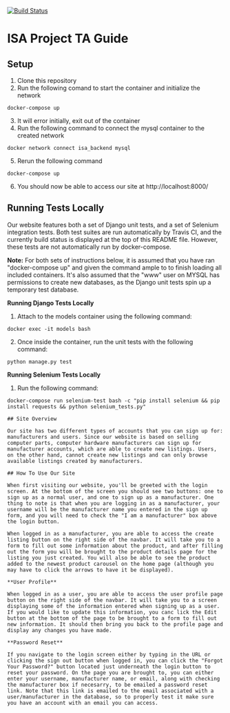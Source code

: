 [![Build Status](https://travis-ci.com/JeffreyGerken/isa.svg?token=hgxVMLgktCzqsJnJVxfa&branch=master)](https://travis-ci.com/JeffreyGerken/isa)

# ISA Project TA Guide

## Setup
1. Clone this repository
2. Run the following comand to start the container and initialize the network
```shell
docker-compose up
```  
3. It will error initially, exit out of the container
4. Run the following command to connect the mysql container to the created network
```shell
docker network connect isa_backend mysql
``` 
5. Rerun the following command
```shell
docker-compose up
```  
6. You should now be able to access our site at http://localhost:8000/

## Running Tests Locally
Our website features both a set of Django unit tests, and a set of Selenium integration tests. Both test suites are run automatically by Travis CI, and the currently build status is displayed at the top of this README file. However, these tests are not automatically run by docker-compose. 

**Note:** For both sets of instructions below, it is assumed that you have ran "docker-compose up" and given the command ample to to finish loading all included containers. It's also assumed that the "www" user on MYSQL has permissions to create new databases, as the Django unit tests spin up a temporary test database.

**Running Django Tests Locally**
1. Attach to the models container using the following command:
```shell
docker exec -it models bash
``` 
2. Once inside the container, run the unit tests with the following command:
```shell
python manage.py test
``` 

**Running Selenium Tests Locally**
1. Run the following command:
```shell
docker-compose run selenium-test bash -c "pip install selenium && pip install requests && python selenium_tests.py"

## Site Overview

Our site has two different types of accounts that you can sign up for: manufacturers and users. Since our website is based on selling computer parts, computer hardware manufacturers can sign up for manufacturer accounts, which are able to create new listings. Users, on the other hand, cannot create new listings and can only browse available listings created by manufacturers.

## How To Use Our Site

When first visiting our website, you'll be greeted with the login screen. At the bottom of the screen you should see two buttons: one to sign up as a normal user, and one to sign up as a manufacturer. One thing to note is that when you are logging in as a manufacturer, your username will be the manufacturer name you entered in the sign up form, and you will need to check the "I am a manufacturer" box above the login button. 

When logged in as a manufacturer, you are able to access the create listing button on the right side of the navbar. It will take you to a form to fill out some information about the product, and after filling out the form you will be brought to the product details page for the listing you just created. You will also be able to see the product added to the newest product carousel on the home page (although you may have to click the arrows to have it be displayed).

**User Profile**

When logged in as a user, you are able to access the user profile page button on the right side of the navbar. It will take you to a screen displaying some of the information entered when signing up as a user. If you would like to update this information, you canc lick the Edit button at the bottom of the page to be brought to a form to fill out new information. It should then bring you back to the profile page and display any changes you have made.

**Password Reset**

If you navigate to the login screen either by typing in the URL or clicking the sign out button when logged in, you can click the "Forgot Your Password?" button located just underneath the login button to reset your password. On the page you are brought to, you can either enter your username, manufacturer name, or email, along with checking the manufacturer box if necesarry, to be emailed a password reset link. Note that this link is emailed to the email associated with a user/manufacturer in the database, so to properly test it make sure you have an account with an email you can access.




